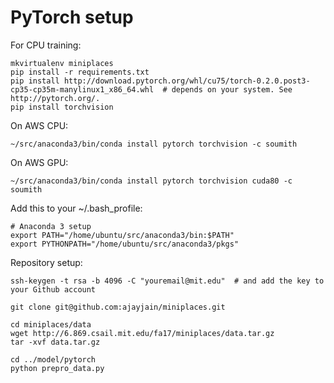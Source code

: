 # PyTorch setup

For CPU training:
```
mkvirtualenv miniplaces
pip install -r requirements.txt
pip install http://download.pytorch.org/whl/cu75/torch-0.2.0.post3-cp35-cp35m-manylinux1_x86_64.whl  # depends on your system. See http://pytorch.org/.
pip install torchvision
```

On AWS CPU:
```
~/src/anaconda3/bin/conda install pytorch torchvision -c soumith
```

On AWS GPU:
```
~/src/anaconda3/bin/conda install pytorch torchvision cuda80 -c soumith
```

Add this to your ~/.bash_profile:
```
# Anaconda 3 setup
export PATH="/home/ubuntu/src/anaconda3/bin:$PATH"
export PYTHONPATH="/home/ubuntu/src/anaconda3/pkgs"
```

Repository setup:
```
ssh-keygen -t rsa -b 4096 -C "youremail@mit.edu"  # and add the key to your Github account

git clone git@github.com:ajayjain/miniplaces.git

cd miniplaces/data
wget http://6.869.csail.mit.edu/fa17/miniplaces/data.tar.gz
tar -xvf data.tar.gz

cd ../model/pytorch
python prepro_data.py
```
